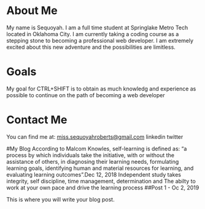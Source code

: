 # About Me

My name  is Sequoyah. I am a full time student at Springlake Metro Tech located in Oklahoma City. 
I am currently taking a coding course as a stepping stone to becoming a professional web developer.
I am extremely excited about this new adventure and the possibilities are limitless.


# Goals

My goal for CTRL+SHIFT is to obtain as much knowledg and experience as possible to continue on the path of becoming a web developer



# Contact Me

You can find me at:
miss.sequoyahroberts@gmail.com
linkedin
twitter


#My Blog
According to Malcom Knowles, self-learning is defined as: “a process by which individuals take the initiative, with or without the 
assistance of others, in diagnosing their learning needs, formulating learning goals, identifying human and material resources for 
learning, and evaluating learning outcomes”.Dec 12, 2018 Independent study takes integrity, self discipline, time management, 
determination and The abilty to work at your own pace and drive the learning process 
##Post 1 - Oc 2, 2019

This is where you will write your blog post.
